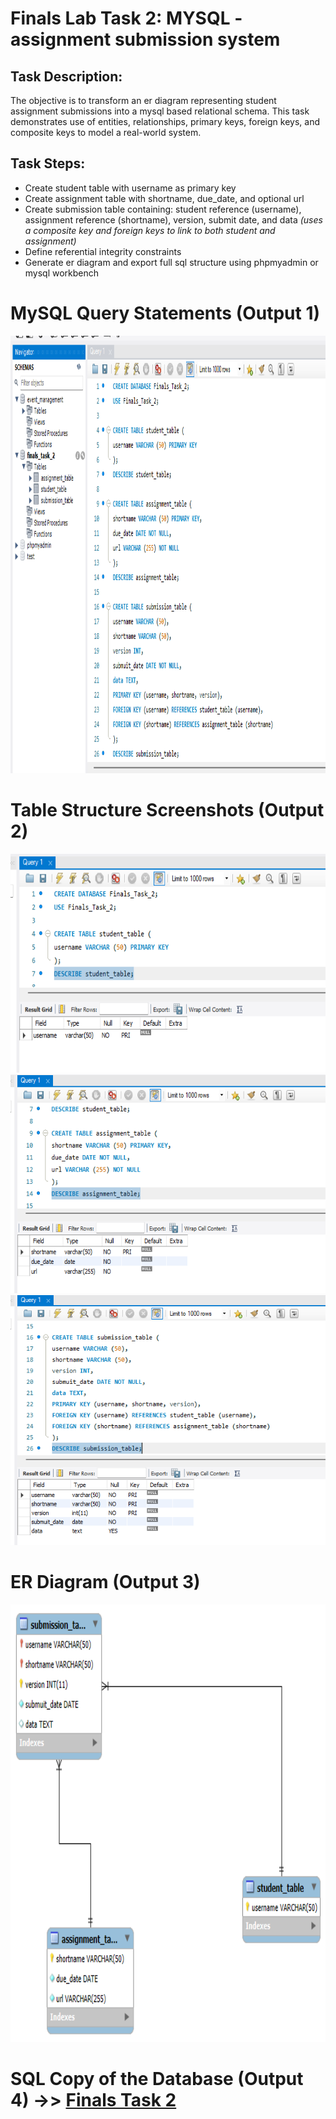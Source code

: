 # Finals Lab Task 2: MYSQL - assignment submission system

## Task Description:
The objective is to transform an er diagram representing student assignment submissions into a mysql based relational schema. This task demonstrates use of entities, relationships, primary keys, foreign keys, and composite keys to model a real-world system.

## Task Steps:
- Create student table with username as primary key
- Create assignment table with shortname, due_date, and optional url
- Create submission table containing: student reference (username), assignment reference (shortname), version, submit date, and data *(uses a composite key and foreign keys to link to both student and assignment)*
- Define referential integrity constraints
- Generate er diagram and export full sql structure using phpmyadmin or mysql workbench

# MySQL Query Statements (Output 1)
<img src="files/SQLcommands.png" alt="Alt Text" width="1000" height="700">

# Table Structure Screenshots (Output 2)
<img src="files/student_table.png" alt="Alt Text" width="600" height="350">
<img src="files/assignment_table.png" alt="Alt Text" width="600" height="350">
<img src="files/submission_table.png" alt="Alt Text" width="600" height="400">

# ER Diagram (Output 3)
<img src="files/ERD.png" alt="Alt Text" width="800" height="700">

# SQL Copy of the Database (Output 4) ->> [Finals Task 2](https://github.com/bangshiki/EDM-Portfolio/blob/392359b35c1c809c5b02e8b5abd0ccefa1d9d3a1/Finals%20Task%202/files/Finals%20Task%202.sql)

